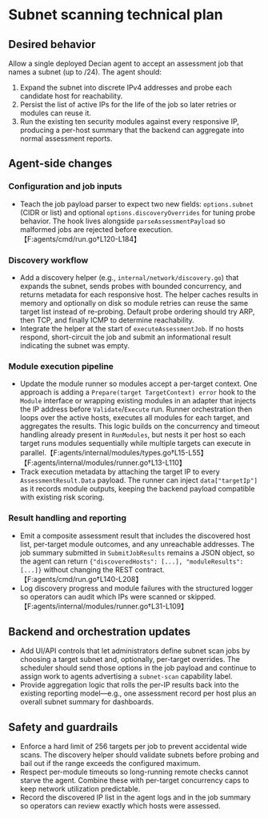 # Subnet scanning technical plan

## Desired behavior
Allow a single deployed Decian agent to accept an assessment job that names a subnet (up to /24). The agent should:

1. Expand the subnet into discrete IPv4 addresses and probe each candidate host for reachability.
2. Persist the list of active IPs for the life of the job so later retries or modules can reuse it.
3. Run the existing ten security modules against every responsive IP, producing a per-host summary that the backend can aggregate into normal assessment reports.

## Agent-side changes

### Configuration and job inputs
* Teach the job payload parser to expect two new fields: `options.subnet` (CIDR or list) and optional `options.discoveryOverrides` for tuning probe behavior. The hook lives alongside `parseAssessmentPayload` so malformed jobs are rejected before execution.【F:agents/cmd/run.go†L120-L184】

### Discovery workflow
* Add a discovery helper (e.g., `internal/network/discovery.go`) that expands the subnet, sends probes with bounded concurrency, and returns metadata for each responsive host. The helper caches results in memory and optionally on disk so module retries can reuse the same target list instead of re-probing. Default probe ordering should try ARP, then TCP, and finally ICMP to determine reachability.
* Integrate the helper at the start of `executeAssessmentJob`. If no hosts respond, short-circuit the job and submit an informational result indicating the subnet was empty.

### Module execution pipeline
* Update the module runner so modules accept a per-target context. One approach is adding a `Prepare(target TargetContext) error` hook to the `Module` interface or wrapping existing modules in an adapter that injects the IP address before `Validate`/`Execute` run. Runner orchestration then loops over the active hosts, executes all modules for each target, and aggregates the results. This logic builds on the concurrency and timeout handling already present in `RunModules`, but nests it per host so each target runs modules sequentially while multiple targets can execute in parallel.【F:agents/internal/modules/types.go†L15-L55】【F:agents/internal/modules/runner.go†L13-L110】
* Track execution metadata by attaching the target IP to every `AssessmentResult.Data` payload. The runner can inject `data["targetIp"]` as it records module outputs, keeping the backend payload compatible with existing risk scoring.

### Result handling and reporting
* Emit a composite assessment result that includes the discovered host list, per-target module outcomes, and any unreachable addresses. The job summary submitted in `SubmitJobResults` remains a JSON object, so the agent can return `{"discoveredHosts": [...], "moduleResults": [...]}` without changing the REST contract.【F:agents/cmd/run.go†L140-L208】
* Log discovery progress and module failures with the structured logger so operators can audit which IPs were scanned or skipped.【F:agents/internal/modules/runner.go†L31-L109】

## Backend and orchestration updates
* Add UI/API controls that let administrators define subnet scan jobs by choosing a target subnet and, optionally, per-target overrides. The scheduler should send those options in the job payload and continue to assign work to agents advertising a `subnet-scan` capability label.
* Provide aggregation logic that rolls the per-IP results back into the existing reporting model—e.g., one assessment record per host plus an overall subnet summary for dashboards.

## Safety and guardrails
* Enforce a hard limit of 256 targets per job to prevent accidental wide scans. The discovery helper should validate subnets before probing and bail out if the range exceeds the configured maximum.
* Respect per-module timeouts so long-running remote checks cannot starve the agent. Combine these with per-target concurrency caps to keep network utilization predictable.
* Record the discovered IP list in the agent logs and in the job summary so operators can review exactly which hosts were assessed.
